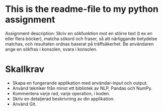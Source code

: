 # This is the readme-file to my python assignment

Assignment description:
Skriv en sökfunktion mot en större text (t ex en eller flera böcker), matcha sökord och fraser, så att närliggande betydelse matchas, och resultaten ordnas baserat på träffsäkerhet. Be användaren ange en sökfras i konsolen, svara i konsolen.

# Skallkrav
- Skapa en fungerande applikation med användar-input och output.
- Använd tekniker från minst ett bibliotek av NLP, Pandas och NumPy.
- Kommentera varje rad, varje operation, i koden.
- Skriv en detaljerad beskrivning av din applikation.
- Använd Git.
